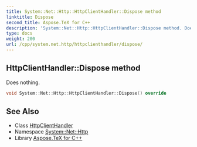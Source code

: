 ```yaml
---
title: System::Net::Http::HttpClientHandler::Dispose method
linktitle: Dispose
second_title: Aspose.TeX for C++
description: 'System::Net::Http::HttpClientHandler::Dispose method. Does nothing in C++.'
type: docs
weight: 200
url: /cpp/system.net.http/httpclienthandler/dispose/
---
```

## HttpClientHandler::Dispose method


Does nothing.

```cpp
void System::Net::Http::HttpClientHandler::Dispose() override
```

## See Also

* Class [HttpClientHandler](../)
* Namespace [System::Net::Http](../../)
* Library [Aspose.TeX for C++](../../../)

